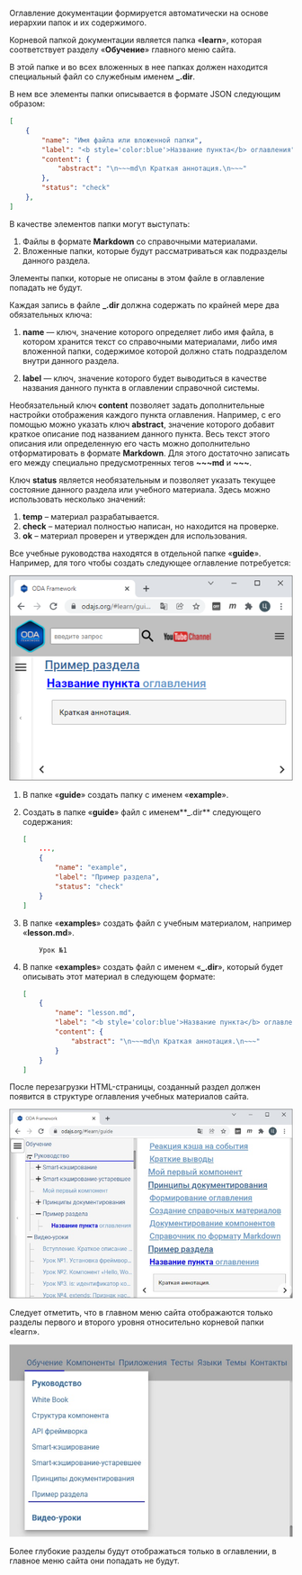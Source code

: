 Оглавление документации формируется автоматически на основе иерархии папок и их содержимого.

Корневой папкой документации является папка «**learn**», которая соответствует разделу «**Обучение**» главного меню сайта.

В этой папке и во всех вложенных в нее папках должен находится специальный файл со служебным именем **_.dir**.

В нем все элементы папки описывается в формате JSON следующим образом:

```json
[
    {
        "name": "Имя файла или вложенной папки",
        "label": "<b style='color:blue'>Название пункта</b> оглавления",
        "content": {
            "abstract": "\n~~~md\n Краткая аннотация.\n~~~"
        },
        "status": "check"
    },
]
```

В качестве элементов папки могут выступать:

1. Файлы в формате **Markdown** со справочными материалами.
1. Вложенные папки, которые будут рассматриваться как подразделы данного раздела.

Элементы папки, которые не описаны в этом файле в оглавление попадать не будут.

Каждая запись в файле **_.dir** должна содержать по крайней мере два обязательных ключа:

1. **name** — ключ, значение которого определяет либо имя файла, в котором хранится текст со справочными материалами, либо имя вложенной папки, содержимое которой должно стать подразделом внутри данного раздела.

1. **label** — ключ, значение которого будет выводиться в качестве названия данного пункта в оглавлении справочной системы.

Необязательный ключ **content** позволяет задать дополнительные настройки отображения каждого пункта оглавления. Например, с его помощью можно указать ключ **abstract**, значение которого добавит краткое описание под названием данного пункта. Весь текст этого описания или определенную его часть можно дополнительно отформатировать в формате **Markdown**. Для этого достаточно записать его между специально предусмотренных тегов **~~~md** и **~~~**.

Ключ **status** является необязательным и позволяет указать текущее состояние данного раздела или учебного материала. Здесь можно использовать несколько значений:

1. **temp** – материал разрабатывается.
1. **check** – материал полностью написан, но находится на проверке.
1. **ok** – материал проверен и утвержден для использования.

Все учебные руководства находятся в отдельной папке «**guide**». Например, для того чтобы создать следующее оглавление потребуется:

![Оглавление раздела](learn/images/help_example.jpg "Пример оглавления раздела")

1. В папке «**guide**» создать папку с именем «**example**».

1. Создать в папке «**guide**» файл с именем**_.dir** следующего содержания:

    ```json
    [
        ...,
        {
            "name": "example",
            "label": "Пример раздела",
            "status": "check"
        }
    ]
    ```

1. В папке «**examples**» создать файл с учебным материалом, например «**lesson.md**».

    ```text
        Урок №1
    ```

1. В папке «**examples**» создать файл с именем «**_.dir**», который будет описывать этот материал в следующем формате:

    ```json
    [
        {
            "name": "lesson.md",
            "label": "<b style='color:blue'>Название пункта</b> оглавления",
            "content": {
                "abstract": "\n~~~md\n Краткая аннотация.\n~~~"
            }
        }
    ]
    ```

После перезагрузки HTML-страницы, созданный раздел должен появится в структуре оглавления учебных материалов сайта.

![Отображение раздела](learn/images/help_example2.jpg "Отображение раздела")

Следует отметить, что в главном меню сайта отображаются только разделы первого и второго уровня относительно корневой папки «learn».

![Главное меню](learn/images/help_menu.jpg "Главное меню")

Более глубокие разделы будут отображаться только в оглавлении, в главное меню сайта они попадать не будут.
